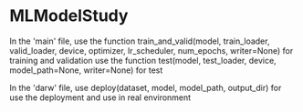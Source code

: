 # MLModelStudy
In the 'main' file, use the function train_and_valid(model, train_loader, valid_loader, device, optimizer, lr_scheduler, num_epochs, writer=None) for training and validation
use the function test(model, test_loader, device, model_path=None, writer=None) for test

In the 'darw' file, use deploy(dataset, model, model_path, output_dir) for use the deployment and use in real environment
